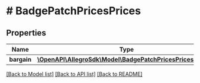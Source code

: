 # # BadgePatchPricesPrices

## Properties

Name | Type | Description | Notes
------------ | ------------- | ------------- | -------------
**bargain** | [**\OpenAPI\AllegroSdk\Model\BadgePatchPricesPricesBargain**](BadgePatchPricesPricesBargain.md) |  | [optional]

[[Back to Model list]](../../README.md#models) [[Back to API list]](../../README.md#endpoints) [[Back to README]](../../README.md)
